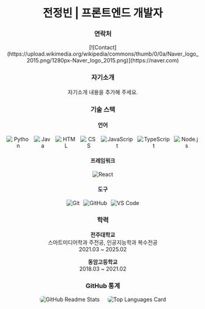 <div align="center"> 
  <h1>전정빈 | 프론트엔드 개발자</h1>
  <h3>연락처</h3>
  <p>
    [![Contact](https://upload.wikimedia.org/wikipedia/commons/thumb/0/0a/Naver_logo_2015.png/1280px-Naver_logo_2015.png)](https://naver.com)
  </p>
  <h3>자기소개</h3>
  <p>자기소개 내용을 추가해 주세요.</p>
  <h3>기술 스택</h3>
  <h4>언어</h4>
  <div style="display: flex; gap: 10px; justify-content: center;">
    <img src="https://img.shields.io/badge/Python-3776AB?style=flat&logo=python&logoColor=white" alt="Python">
    <img src="https://img.shields.io/badge/Java-007396?style=flat&logo=java&logoColor=white" alt="Java">
    <img src="https://img.shields.io/badge/HTML5-E34F26?style=flat&logo=html5&logoColor=white" alt="HTML">
    <img src="https://img.shields.io/badge/CSS3-1572B6?style=flat&logo=css3&logoColor=white" alt="CSS">
    <img src="https://img.shields.io/badge/JavaScript-F7DF1E?style=flat&logo=javascript&logoColor=black" alt="JavaScript">
    <img src="https://img.shields.io/badge/TypeScript-3178C6?style=flat&logo=typescript&logoColor=white" alt="TypeScript">
    <img src="https://img.shields.io/badge/Node.js-339933?style=flat&logo=node.js&logoColor=white" alt="Node.js">
  </div>
  <h4>프레임워크</h4>
  <div style="display: flex; gap: 10px; justify-content: center;">
    <img src="https://img.shields.io/badge/React-61DAFB?style=flat&logo=react&logoColor=white" alt="React">
  </div>
  <h4>도구</h4>
  <div style="display: flex; gap: 10px; justify-content: center;">
    <img src="https://img.shields.io/badge/Git-F05032?style=flat&logo=git&logoColor=white" alt="Git">
    <img src="https://img.shields.io/badge/GitHub-181717?style=flat&logo=github&logoColor=white" alt="GitHub">
    <img src="https://img.shields.io/badge/VS%20Code-007ACC?style=flat&logo=visualstudiocode&logoColor=white" alt="VS Code">
  </div>
  <h3>학력</h3>
  <p>
    <strong>전주대학교</strong><br>
    스마트미디어학과 주전공, 인공지능학과 복수전공<br>
    2021.03 ~ 2025.02
  </p>
  <p>
    <strong>동암고등학교</strong><br>
    2018.03 ~ 2021.02
  </p>
  <h3>GitHub 통계</h3>
  <div style="display: flex; justify-content: center; gap: 20px;">
    <img src="https://github-readme-stats.vercel.app/api?username=jeongbin01&theme=tokyonight&show_icons=true" alt="GitHub Readme Stats" style="border-radius: 8px;">
    <img src="https://github-readme-stats.vercel.app/api/top-langs/?username=jeongbin01&layout=compact" alt="Top Languages Card" style="border-radius: 8px;">
  </div>
</div>
